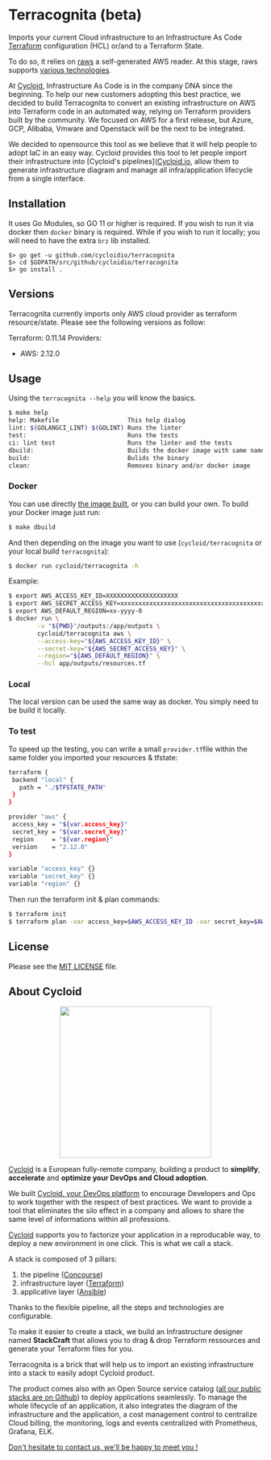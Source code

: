 # Terracognita (beta)

Imports your current Cloud infrastructure to an Infrastructure As Code [Terraform](https://www.terraform.io/) configuration (HCL) or/and to a Terraform State.

To do so, it relies on [raws](https://github.com/cycloidio/raws/) a self-generated AWS reader.
At this stage, raws supports [various technologies](https://github.com/cycloidio/raws/issues/8).

At [Cycloid](https://www.cycloid.io/), Infrastructure As Code is in the company DNA since the beginning. To help our new customers adopting this best practice, we decided to build Terracognita to convert an existing infrastructure on AWS into Terraform code in an automated way, relying on Terraform providers built by the community. We focused on AWS for a first release, but Azure, GCP, Alibaba, Vmware and Openstack will be the next to be integrated.

We decided to opensource this tool as we believe that it will help people to adopt IaC in an easy way. Cycloid provides this tool to let people import their infrastructure into [Cycloid's pipelines]([Cycloid.io](https://www.cycloid.io/devops-platform-with-ci-cd-container-pipeline), allow them to generate infrastructure diagram and manage all infra/application lifecycle from a single interface.

## Installation

It uses Go Modules, so GO 11 or higher is required.
If you wish to run it via docker then `docker` binary is required.
While if you wish to run it locally; you will need to have the extra `brz` lib installed.

```
$> go get -u github.com/cycloidio/terracognita
$> cd $GOPATH/src/github/cycloidio/terracognita
$> go install .
```

## Versions

Terracognita currently imports only AWS cloud provider as terraform resource/state.
Please see the following versions as follow:

Terraform: 0.11.14
Providers:
 * AWS: 2.12.0

## Usage

Using the `terracognita --help` you will know the basics.

```bash
$ make help
help: Makefile                   This help dialog
lint: $(GOLANGCI_LINT) $(GOLINT) Runs the linter
test:                            Runs the tests
ci: lint test                    Runs the linter and the tests
dbuild:                          Builds the docker image with same name as the binary
build:                           Bulids the binary
clean:                           Removes binary and/or docker image
```

### Docker

You can use directly [the image built](https://cloud.docker.com/u/cycloid/repository/docker/cycloid/terracognita/general), or you can build your own.
To build your Docker image just run:

```bash
$ make dbuild
```

And then depending on the image you want to use (`cycloid/terracognita` or your local build `terracognita`):

```bash
$ docker run cycloid/terracognita -h
```

Example:

```bash
$ export AWS_ACCESS_KEY_ID=XXXXXXXXXXXXXXXXXXXX
$ export AWS_SECRET_ACCESS_KEY=xxxxxxxxxxxxxxxxxxxxxxxxxxxxxxxxxxxxxxxx
$ export AWS_DEFAULT_REGION=xx-yyyy-0
$ docker run \
		-v "${PWD}"/outputs:/app/outputs \
		cycloid/terracognita aws \
		--access-key="${AWS_ACCESS_KEY_ID}" \
		--secret-key="${AWS_SECRET_ACCESS_KEY}" \
		--region="${AWS_DEFAULT_REGION}" \
		--hcl app/outputs/resources.tf
```

### Local

The local version can be used the same way as docker. You simply need to be build it locally.

### To test

To speed up the testing, you can write a small `provider.tf`file within the same folder you imported your resources & tfstate:

```bash
terraform {
 backend "local" {
   path = "./$TFSTATE_PATH"
 }
}

provider "aws" {
 access_key = "${var.access_key}"
 secret_key = "${var.secret_key}"
 region     = "${var.region}"
 version    = "2.12.0"
}

variable "access_key" {}
variable "secret_key" {}
variable "region" {}
```

Then run the terraform init & plan commands:

```bash
$ terraform init
$ terraform plan -var access_key=$AWS_ACCESS_KEY_ID -var secret_key=$AWS_SECRET_ACCESS_KEY -var region=$AWS_DEFAULT_REGION
```

## License

Please see the [MIT LICENSE](https://github.com/cycloidio/raws/blob/master/LICENSE) file.

## About Cycloid
<p align="center">
  <img width="300" height="300" src="https://pbs.twimg.com/profile_images/786183670080086016/0O9JzolW_400x400.jpg">
</p>

[Cycloid](https://www.cycloid.io/our-culture) is a European fully-remote company, building a product to **simplify**, **accelerate** and **optimize your DevOps and Cloud adoption**.

We built [Cycloid, your DevOps platform](https://www.cycloid.io/devops-platform-with-ci-cd-container-pipeline) to encourage Developers and Ops to work together with the respect of best practices. We want to provide a tool that eliminates the silo effect in a company and allows to share the same level of informations within all professions.

[Cycloid](https://www.cycloid.io/devops-platform-with-ci-cd-container-pipeline) supports you to factorize your application in a reproducable way, to deploy a new environment in one click. This is what we call a stack.

A stack is composed of 3 pillars:

1. the pipeline ([Concourse](https://concourse-ci.org/))
2. infrastructure layer ([Terraform](https://www.terraform.io/))
3. applicative layer ([Ansible](https://www.ansible.com/))

Thanks to the flexible pipeline, all the steps and technologies are configurable.

To make it easier to create a stack, we build an Infrastructure designer named **StackCraft** that allows you to drag & drop Terraform ressources and generate your Terraform files for you.

Terracognita is a brick that will help us to import an existing infrastructure into a stack to easily adopt Cycloid product.

The product comes also with an Open Source service catalog ([all our public stacks are on Github](https://github.com/cycloid-community-catalog)) to deploy applications seamlessly.
To manage the whole lifecycle of an application, it also integrates the diagram of the infrastructure and the application, a cost management control to centralize Cloud billing, the monitoring, logs and events centralized with Prometheus, Grafana, ELK.

[Don't hesitate to contact us, we'll be happy to meet you !](https://www.cycloid.io/meet-us)
